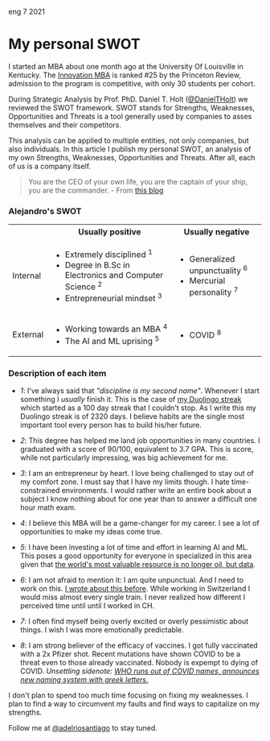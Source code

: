 <permalink>eng</permalink> <month>7</month> <year>2021</year>

# My personal SWOT

I started an MBA about one month ago at the University Of Louisville in Kentucky. The [Innovation MBA](https://business.louisville.edu/academics-programs/graduate-programs/imba/#:~:text=Ranked%20%2325%20in%20the%20U.S.,only%2030%20students%20per%20cohort.) is ranked #25 by the Princeton Review, admission to the program is competitive, with only 30 students per cohort.

During Strategic Analysis by Prof. PhD. Daniel T. Holt ([@DanielTHolt](https://twitter.com/danieltholt)) we reviewed the SWOT framework. SWOT stands for Strengths, Weaknesses, Opportunities and Threats is a tool generally used by companies to asses themselves and their competitors.

This analysis can be applied to multiple entities, not only companies, but also individuals. In this article I publish my personal SWOT, an analysis of my own Strengths, Weaknesses, Opportunities and Threats. After all, each of us is a company itself.

> You are the CEO of your own life, you are the captain of your ship, you are the commander. - From [this blog](https://www.awakenthegreatnesswithin.com/)

### Alejandro's SWOT

<table style="border: none;">
  <tbody>
    <tr>
      <th></th>
      <th align="center">Usually positive</th>
      <th align="center">Usually negative</th>
    </tr>
    <tr>
      <td>Internal</td>
      <td>
        <ul>
          <li>Extremely disciplined <sup>1</sup></li>
          <li>Degree in B.Sc in Electronics and Computer Science <sup>2</sup></li>
          <li>Entrepreneurial mindset <sup>3</sup></li>
        </ul>
      </td>
      <td>
        <ul>
          <li>Generalized unpunctuality <sup>6</sup></li>
          <li>Mercurial personality <sup>7</sup></li>
        </ul>
      </td>
    </tr>
    <tr>
      <td>External</td>
      <td>
        <ul>
          <li>Working towards an MBA <sup>4</sup></li>
          <li>The AI and ML uprising <sup>5</sup></li>
        </ul>
      </td>
      <td>
        <ul>
          <li>COVID <sup>8</sup></li>
        </ul>
      </td>
    </tr>
  </tbody>
</table>

### Description of each item

- _1_: I've always said that _"discipline is my second name"_. Whenever I start something I _usually_ finish it. This is the case of [my Duolingo streak](http://adelriosantiago.com/gitblog/spa/100-duolingo) which started as a 100 day streak that I couldn't stop. As I write this my Duolingo streak is of 2320 days. I believe habits are the single most important tool every person has to build his/her future.

- _2_: This degree has helped me land job opportunities in many countries. I graduated with a score of 90/100, equivalent to 3.7 GPA. This is score, while not particularly impressing, was big achievement for me.

- _3_: I am an entrepreneur by heart. I love being challenged to stay out of my comfort zone. I must say that I have my limits though. I hate time-constrained environments. I would rather write an entire book about a subject I know nothing about for one year than to answer a difficult one hour math exam.

- _4_: I believe this MBA will be a game-changer for my career. I see a lot of opportunities to make my ideas come true.
- _5_: I have been investing a lot of time and effort in learning AI and ML. This poses a good opportunity for everyone in specialized in this area given that [the world's most valuable resource is no longer oil, but data](https://www.forbes.com/sites/forbestechcouncil/2019/11/15/data-is-the-new-oil-and-thats-a-good-thing/).

- _6_: I am not afraid to mention it: I am quite unpunctual. And I need to work on this. [I wrote about this before](http://adelriosantiago.com/gitblog/eng/amazing-switzerland). While working in Switzerland I would miss almost every single train. I never realized how different I perceived time until until I worked in CH.

- _7_: I often find myself being overly excited or overly pessimistic about things. I wish I was more emotionally predictable.

- _8_: I am strong believer of the efficacy of vaccines. I got fully vaccinated with a 2x Pfizer shot. Recent mutations have shown COVID to be a threat even to those already vaccinated. Nobody is expempt to dying of COVID. _Unsettling sidenote: [WHO runs out of COVID names, announces new naming system with greek letters.](https://www.bbc.com/news/world-57308592)_

I don't plan to spend too much time focusing on fixing my weaknesses. I plan to find a way to circumvent my faults and find ways to capitalize on my strengths.

Follow me at [@adelriosantiago](https://twitter.com/adelriosantiago) to stay tuned.
